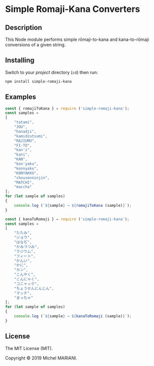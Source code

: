 # Simple Romaji-Kana Converters

## Description

This Node module performs simple rōmaji-to-kana and kana-to-rōmaji conversions of a given string.

## Installing

Switch to your *project* directory (`cd`) then run:

```bash
npm install simple-romaji-kana
```

## Examples

```javascript
const { romajiToKana } = require ('simple-romaji-kana');
const samples =
[
    "tatami",
    "JOU",
    "hanadji",
    "kamidzutsumi",
    "RAJIUMU",
    "FI-TO",
    "kan'i",
    "kani",
    "KAN",
    "kon'yaku",
    "konnyaku",
    "KONYAKKU",
    "chousenninjin",
    "MATCHI",
    "maccha"
];
for (let sample of samples)
{
    console.log (`${sample} → ${romajiToKana (sample)}`);
}
```

```javascript
const { kanaToRomaji } = require ('simple-romaji-kana');
const samples =
[
    "たたみ",
    "ジョウ",
    "はなぢ",
    "かみづつみ",
    "ラジウム",
    "フィート",
    "かんい",
    "かに",
    "カン",
    "こんやく",
    "こんにゃく",
    "コニャック",
    "ちょうせんにんじん",
    "マッチ",
    "まっちゃ"
];
for (let sample of samples)
{
    console.log (`${sample} → ${kanaToRomaji (sample)}`);
}
```

## License

The MIT License (MIT).

Copyright © 2019 Michel MARIANI.
